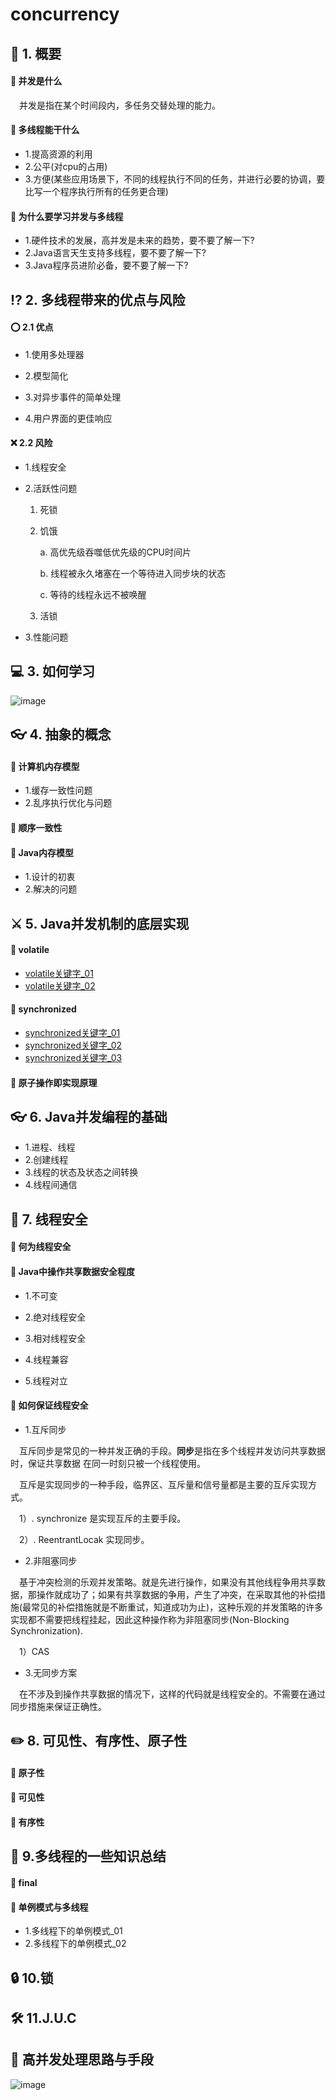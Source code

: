 # concurrency
## :mag_right:  1. 概要
#### :key: 并发是什么
&ensp;&ensp;并发是指在某个时间段内，多任务交替处理的能力。
#### :key: 多线程能干什么
* 1.提高资源的利用
* 2.公平(对cpu的占用)
* 3.方便(某些应用场景下，不同的线程执行不同的任务，并进行必要的协调，要比写一个程序执行所有的任务更合理)
#### :key: 为什么要学习并发与多线程
* 1.硬件技术的发展，高并发是未来的趋势，要不要了解一下?
* 2.Java语言天生支持多线程，要不要了解一下?
* 3.Java程序员进阶必备，要不要了解一下?
## :interrobang:  2. 多线程带来的优点与风险

#### :o: 2.1 优点
* 1.使用多处理器

* 2.模型简化

* 3.对异步事件的简单处理

* 4.用户界面的更佳响应

#### :x: 2.2 风险
* 1.线程安全

* 2.活跃性问题
    1. 死锁
    2. 饥饿
    
        a. 高优先级吞噬低优先级的CPU时间片
        
        b. 线程被永久堵塞在一个等待进入同步块的状态
        
        c. 等待的线程永远不被唤醒
    3. 活锁
* 3.性能问题
## :computer:  3. 如何学习
![image](https://github.com/FunCheney/concurrency/blob/master/src/Image/abstract_01.jpg "abstract")

## :eyeglasses:  4. 抽象的概念
#### :bookmark_tabs:  计算机内存模型
* 1.缓存一致性问题
* 2.乱序执行优化与问题
#### :bookmark_tabs:  顺序一致性

#### :bookmark_tabs:  Java内存模型
* 1.设计的初衷
* 2.解决的问题

## :crossed_swords:  5. Java并发机制的底层实现
#### :notebook: volatile
* [volatile关键字_01]
* [volatile关键字_02]
#### :notebook: synchronized
* [synchronized关键字_01]
* [synchronized关键字_02]
* [synchronized关键字_03]
#### :notebook: 原子操作即实现原理

## :eyeglasses:  6. Java并发编程的基础
* 1.进程、线程
* 2.创建线程
* 3.线程的状态及状态之间转换
* 4.线程间通信

## :eyes:  7. 线程安全
#### :memo: 何为线程安全

#### :memo: Java中操作共享数据安全程度
* 1.不可变

* 2.绝对线程安全

* 3.相对线程安全

* 4.线程兼容

* 5.线程对立
#### :memo: 如何保证线程安全
* 1.互斥同步

&ensp;&ensp;互斥同步是常见的一种并发正确的手段。**同步**是指在多个线程并发访问共享数据时，保证共享数据
在同一时刻只被一个线程使用。

&ensp;&ensp;互斥是实现同步的一种手段，临界区、互斥量和信号量都是主要的互斥实现方式。

   &ensp;&ensp;1）. synchronize 是实现互斥的主要手段。

   &ensp;&ensp;2）. ReentrantLocak 实现同步。

* 2.非阻塞同步

&ensp;&ensp;基于冲突检测的乐观并发策略。就是先进行操作，如果没有其他线程争用共享数据，那操作就成功了；如果有共享数据的争用，产生了冲突，在采取其他的补偿措施(最常见的补偿措施就是不断重试，知道成功为止)，这种乐观的并发策略的许多实现都不需要把线程挂起，因此这种操作称为非阻塞同步(Non-Blocking Synchronization).

&ensp;&ensp;1）CAS

* 3.无同步方案

&ensp;&ensp;在不涉及到操作共享数据的情况下，这样的代码就是线程安全的。不需要在通过同步措施来保证正确性。
## :pencil2:  8. 可见性、有序性、原子性
#### :memo: 原子性

#### :memo: 可见性

#### :memo: 有序性

##  :notebook: 9.多线程的一些知识总结
####  :open_book: final
#### :open_book: 单例模式与多线程
* 1.多线程下的单例模式_01
* 2.多线程下的单例模式_02


## :lock: 10.锁

## :hammer_and_wrench: 11.J.U.C



## :link:  高并发处理思路与手段
![image](https://github.com/FunCheney/concurrency/blob/master/src/Image/way.jpg "处理方式与手段")



 
 
 
 
 [volatile关键字_01]:https://mp.weixin.qq.com/s?__biz=MzU3ODY5ODQwMw==&tempkey=MTAxN19sM0xlSnpUS1AxTmJZaXROV2xPVnFJamtOVmlLTER3bENIb0xOQUFXNEJrVF9PYVpLTnFvY05nR2VQYm1mNU5yQzdIcm1mVDg1SFpTSXdPa0RucHNVZWM2dGNUTEhpeTIxcWtUVkNfUy1GbnNjcU53Z2xFQXJtcDZVZlpOSXdBb1VhNHFFZW4ybkNydll1R1hINlZvaEdnTjZuWXFCcWlXYlBnTUZBfn4%3D&chksm=7d702c334a07a5253892024e466362908aa8ed4f66fffeb652e5c78d35ea813ba4a102667213#rd
 [volatile关键字_02]:https://mp.weixin.qq.com/s?__biz=MzU3ODY5ODQwMw==&tempkey=MTAxN18vMWhHMkh0TThmRHhCSW9YV2xPVnFJamtOVmlLTER3bENIb0xOQUFXNEJrVF9PYVpLTnFvY05nR2VQYVpfWXRhT21pV0dnanBqM1J1azY5Ykhfb1lCVzdaZDVWVkdiTTFQcUJqdVdRTkFrLTAzcVpnUmhTUmRLYXVTVm02bS1LWVZieGtDdVdpUnpFQ3AxQUczeDNfSVV6aHZHSndubTgxWS1CQzNRfn4%3D&chksm=7d702fc84a07a6de13caafa0cc11c719ef6288dd30dfdd9d9e61ae2e95575c11086f6a5c758b#rd
 [synchronized关键字_01]:https://mp.weixin.qq.com/s?__biz=MzU3ODY5ODQwMw==&tempkey=MTAxN19BbU5vcnMwTTlXaXJCSG10V2xPVnFJamtOVmlLTER3bENIb0xOQUFXNEJrVF9PYVpLTnFvY05nR2VQWmkyWXEyRU9KT3lnaTJRb2JLbmFEZDVQcWdYeklIZmo0bDB6OVJhYXVMNGd3Q3VEN0FZdXVfaXItN3JpYmZtR3UzTmZrY1RHZHVnanNQWDdDZDRQMDFHVVZjRnBJeVNUNGpJZmFQS0Y4T3lRfn4%3D&chksm=7d702cde4a07a5c8ee52cc76667e0e498edcf1c4c538c6c13586a01efe5a1568f432aa38313f#rd
 [synchronized关键字_02]:https://mp.weixin.qq.com/s?__biz=MzU3ODY5ODQwMw==&tempkey=MTAxN184azdHNHNTbzRWZENJNDNkV2xPVnFJamtOVmlLTER3bENIb0xOQUFXNEJrVF9PYVpLTnFvY05nR2VQWjN2SlltLUJOS0FEajE2dEloMEtBWW5nXzNPdnJnV0FVNjFqazdiUEZpRTBKZUlzalE5WkJqYlpDVzlxc21OOU1iZF9QaXZGZTBtQ1RfYXRUZUg3ekNnbE93Y0lIejltZkNIQXVYOUFhbk9Rfn4%3D&chksm=7d702c2e4a07a538b8c75948f900b71cc99c5a47214b4a61b574c850f75b5aa4ff579c1e18bc#rd
 [synchronized关键字_03]:https://mp.weixin.qq.com/s?__biz=MzU3ODY5ODQwMw==&tempkey=MTAxN19xOURVU0N3UHg0VDZDcjFPV2xPVnFJamtOVmlLTER3bENIb0xOQUFXNEJrVF9PYVpLTnFvY05nR2VQYkc0LXFZOFRLUGV2Q3hfZ3V5Y3phVW9ieEt0cU5LVUQ0bjNfSHRUMWpna3ltTFZmajgwUW55V01KVUFsc3g2Z09xblRlT3FnYjZXcU1mdF9qOUJ0cWhPS18wMjRwV0pqd3dyeG9ZcU5sbTRRfn4%3D&chksm=7d702c2a4a07a53c42d54d34f0e1a54f06c197666cee816ab36a08388cff86a7ac7af5c7a47c#rd

 
